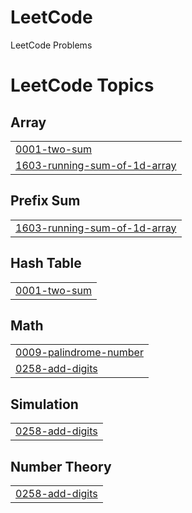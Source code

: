 # LeetCode
LeetCode Problems

<!---LeetCode Topics Start-->
# LeetCode Topics
## Array
|  |
| ------- |
| [0001-two-sum](https://github.com/saniyashaikh0304/LeetCode/tree/master/0001-two-sum) |
| [1603-running-sum-of-1d-array](https://github.com/saniyashaikh0304/LeetCode/tree/master/1603-running-sum-of-1d-array) |
## Prefix Sum
|  |
| ------- |
| [1603-running-sum-of-1d-array](https://github.com/saniyashaikh0304/LeetCode/tree/master/1603-running-sum-of-1d-array) |
## Hash Table
|  |
| ------- |
| [0001-two-sum](https://github.com/saniyashaikh0304/LeetCode/tree/master/0001-two-sum) |
## Math
|  |
| ------- |
| [0009-palindrome-number](https://github.com/saniyashaikh0304/LeetCode/tree/master/0009-palindrome-number) |
| [0258-add-digits](https://github.com/saniyashaikh0304/LeetCode/tree/master/0258-add-digits) |
## Simulation
|  |
| ------- |
| [0258-add-digits](https://github.com/saniyashaikh0304/LeetCode/tree/master/0258-add-digits) |
## Number Theory
|  |
| ------- |
| [0258-add-digits](https://github.com/saniyashaikh0304/LeetCode/tree/master/0258-add-digits) |
<!---LeetCode Topics End-->